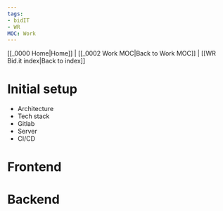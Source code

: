```yaml
---
tags:
- bidIT
- WR
MOC: Work
---
```

[[_0000 Home|Home]] | [[_0002 Work MOC|Back to Work MOC]] | [[WR Bid.it index|Back to index]]
# Initial setup
- Architecture
- Tech stack
- Gitlab
- Server
- CI/CD

# Frontend
# Backend